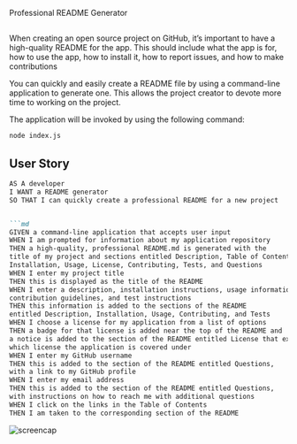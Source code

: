 Professional README Generator

##

When creating an open source project on GitHub, it’s important to have a 
high-quality README for the app. 
This should include what the app is for, how to use the app, 
how to install it, how to report issues, and how to make contributions

You can quickly and easily create a README file by using 
a command-line application to generate one. 
This allows the project creator to devote more time 
to working on the project. 

The application will be invoked by using the following command:

```bash
node index.js
```

## User Story

```md
AS A developer
I WANT a README generator
SO THAT I can quickly create a professional README for a new project


```md
GIVEN a command-line application that accepts user input
WHEN I am prompted for information about my application repository
THEN a high-quality, professional README.md is generated with the 
title of my project and sections entitled Description, Table of Contents, 
Installation, Usage, License, Contributing, Tests, and Questions
WHEN I enter my project title
THEN this is displayed as the title of the README
WHEN I enter a description, installation instructions, usage information, 
contribution guidelines, and test instructions
THEN this information is added to the sections of the README 
entitled Description, Installation, Usage, Contributing, and Tests
WHEN I choose a license for my application from a list of options
THEN a badge for that license is added near the top of the README and 
a notice is added to the section of the README entitled License that explains 
which license the application is covered under
WHEN I enter my GitHub username
THEN this is added to the section of the README entitled Questions,
with a link to my GitHub profile
WHEN I enter my email address
THEN this is added to the section of the README entitled Questions,
with instructions on how to reach me with additional questions
WHEN I click on the links in the Table of Contents
THEN I am taken to the corresponding section of the README
```
![screencap](walkthrough.gif)
